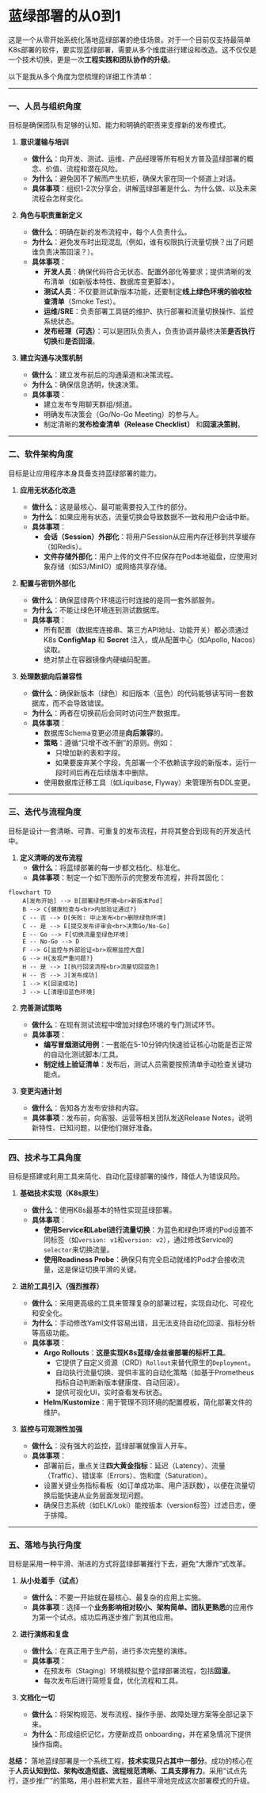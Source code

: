 # 蓝绿部署的从0到1

这是一个从零开始系统化落地蓝绿部署的绝佳场景。对于一个目前仅支持最简单K8s部署的软件，要实现蓝绿部署，需要从多个维度进行建设和改造。这不仅仅是一个技术切换，更是一次**工程实践和团队协作的升级**。

以下是我从多个角度为您梳理的详细工作清单：

---

### 一、人员与组织角度

目标是确保团队有足够的认知、能力和明确的职责来支撑新的发布模式。

1.  **意识灌输与培训**
    *   **做什么**：向开发、测试、运维、产品经理等所有相关方普及蓝绿部署的概念、价值、流程和潜在风险。
    *   **为什么**：避免因不了解而产生抗拒，确保大家在同一个频道上对话。
    *   **具体事项**：组织1-2次分享会，讲解蓝绿部署是什么、为什么做、以及未来流程会怎样变化。

2.  **角色与职责重新定义**
    *   **做什么**：明确在新的发布流程中，每个人负责什么。
    *   **为什么**：避免发布时出现混乱（例如，谁有权限执行流量切换？出了问题谁负责决策回滚？）。
    *   **具体事项**：
        *   **开发人员**：确保代码符合无状态、配置外部化等要求；提供清晰的发布清单（如新版本特性、数据库变更脚本）。
        *   **测试人员**：不仅要测试新版本功能，还要制定**线上绿色环境的验收检查清单**（Smoke Test）。
        *   **运维/SRE**：负责部署工具链的维护、执行部署和流量切换操作、监控系统状态。
        *   **发布经理（可选）**：可以是团队负责人，负责协调并最终决策**是否执行切换**和**是否回滚**。

3.  **建立沟通与决策机制**
    *   **做什么**：建立发布前后的沟通渠道和决策流程。
    *   **为什么**：确保信息透明，快速决策。
    *   **具体事项**：
        *   建立发布专用聊天群组/频道。
        *   明确发布决策会（Go/No-Go Meeting）的参与人。
        *   制定清晰的**发布检查清单（Release Checklist）** 和**回滚决策树**。

---

### 二、软件架构角度

目标是让应用程序本身具备支持蓝绿部署的能力。

1.  **应用无状态化改造**
    *   **做什么**：这是最核心、最可能需要投入工作的部分。
    *   **为什么**：如果应用有状态，流量切换会导致数据不一致和用户会话中断。
    *   **具体事项**：
        *   **会话（Session）外部化**：将用户Session从应用内存迁移到共享缓存（如Redis）。
        *   **文件存储外部化**：用户上传的文件不应保存在Pod本地磁盘，应使用对象存储（如S3/MinIO）或网络共享存储。

2.  **配置与密钥外部化**
    *   **做什么**：确保蓝绿两个环境运行时连接的是同一套外部服务。
    *   **为什么**：不能让绿色环境连到测试数据库。
    *   **具体事项**：
        *   所有配置（数据库连接串、第三方API地址、功能开关）都必须通过K8s **ConfigMap** 和 **Secret** 注入，或从配置中心（如Apollo, Nacos）读取。
        *   绝对禁止在容器镜像内硬编码配置。

3.  **处理数据向后兼容性**
    *   **做什么**：确保新版本（绿色）和旧版本（蓝色）的代码能够读写同一套数据库，而不会导致错误。
    *   **为什么**：两者在切换前后会同时访问生产数据库。
    *   **具体事项**：
        *   数据库Schema变更必须是**向后兼容**的。
        *   **策略**：遵循“只增不改不删”的原则。例如：
            *   只增加新的表和字段。
            *   如果要废弃某个字段，先部署一个不依赖该字段的新版本，运行一段时间后再在后续版本中删除。
        *   使用数据库迁移工具（如Liquibase, Flyway）来管理所有DDL变更。

---

### 三、迭代与流程角度

目标是设计一套清晰、可靠、可重复的发布流程，并将其整合到现有的开发迭代中。

1.  **定义清晰的发布流程**
    *   **做什么**：将蓝绿部署的每一步都文档化、标准化。
    *   **具体事项**：制定一个如下图所示的完整发布流程，并将其固化：

```mermaid
flowchart TD
    A[发布开始] --> B[部署绿色环境<br>新版本Pod]
    B --> C{健康检查与<br>内部验证通过?}
    C -- 否 --> D[失败: 中止发布<br>删除绿色环境]
    C -- 是 --> E[提交发布评审会<br>决策Go/No-Go]
    E -- Go --> F[切换流量至绿色环境]
    E -- No-Go --> D
    F --> G[监控与外部验证<br>观察监控大盘]
    G --> H{发现严重问题?}
    H -- 是 --> I[执行回滚流程<br>流量切回蓝色]
    H -- 否 --> J[发布成功]
    I --> K[回滚成功]
    J --> L[清理旧蓝色环境]
```

2.  **完善测试策略**
    *   **做什么**：在现有测试流程中增加对绿色环境的专门测试环节。
    *   **具体事项**：
        *   **编写冒烟测试用例**：一套能在5-10分钟内快速验证核心功能是否正常的自动化测试脚本/工具。
        *   **制定线上验证清单**：发布后，测试人员需要按照清单手动检查关键功能点。

3.  **变更沟通计划**
    *   **做什么**：告知各方发布安排和内容。
    *   **具体事项**：发布前，向客服、运营等相关团队发送Release Notes，说明新特性、已知问题，以便他们做好准备。

---

### 四、技术与工具角度

目标是搭建或利用工具来简化、自动化蓝绿部署的操作，降低人为错误风险。

1.  **基础技术实现（K8s原生）**
    *   **做什么**：使用K8s最基本的特性实现蓝绿部署。
    *   **具体事项**：
        *   **使用Service和Label进行流量切换**：为蓝色和绿色环境的Pod设置不同标签（如`version: v1`和`version: v2`），通过修改Service的`selector`来切换流量。
        *   **使用Readiness Probe**：确保只有完全启动就绪的Pod才会接收流量，这是保证切换平滑的关键。

2.  **进阶工具引入（强烈推荐）**
    *   **做什么**：采用更高级的工具来管理复杂的部署过程，实现自动化、可视化和安全化。
    *   **为什么**：手动修改Yaml文件容易出错，且无法支持自动化回滚、指标分析等高级功能。
    *   **具体事项**：
        *   **Argo Rollouts**：**这是实现K8s蓝绿/金丝雀部署的标杆工具**。
            *   它提供了自定义资源（CRD）`Rollout`来替代原生的`Deployment`。
            *   自动执行流量切换、提供丰富的自动化策略（如基于Prometheus指标自动判断新版本健康度、自动回滚）。
            *   提供可视化UI，实时查看发布状态。
        *   **Helm/Kustomize**：用于管理不同环境的配置模板，简化部署文件的维护。

3.  **监控与可观测性加强**
    *   **做什么**：没有强大的监控，蓝绿部署就像盲人开车。
    *   **具体事项**：
        *   部署前后，重点关注**四大黄金指标**：延迟（Latency）、流量（Traffic）、错误率（Errors）、饱和度（Saturation）。
        *   设置关键业务指标看板（如订单成功率、用户活跃数），以便在流量切换后能快速从业务层面发现问题。
        *   确保日志系统（如ELK/Loki）能按版本（version标签）过滤日志，便于排障。

---

### 五、落地与执行角度

目标是采用一种平滑、渐进的方式将蓝绿部署推行下去，避免“大爆炸”式改革。

1.  **从小处着手（试点）**
    *   **做什么**：不要一开始就在最核心、最复杂的应用上实施。
    *   **具体事项**：选择一个**业务影响相对较小、架构简单、团队更熟悉**的应用作为第一个试点。成功后再逐步推广到其他应用。

2.  **进行演练和复盘**
    *   **做什么**：在真正用于生产前，进行多次完整的演练。
    *   **具体事项**：
        *   在预发布（Staging）环境模拟整个蓝绿部署流程，包括**回滚**。
        *   每次发布后进行简短复盘，优化流程和工具。

3.  **文档化一切**
    *   **做什么**：将架构规范、发布流程、操作手册、故障处理方案等全部记录下来。
    *   **为什么**：形成组织记忆，方便新成员 onboarding，并在紧急情况下提供操作指南。

**总结：**
落地蓝绿部署是一个系统工程，**技术实现只占其中一部分**。成功的核心在于**人员认知到位、架构改造彻底、流程规范清晰、工具支撑有力**。采用“试点先行，逐步推广”的策略，用小胜积累大胜，最终平滑地完成这次部署模式的升级。
